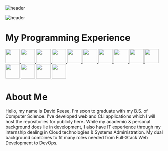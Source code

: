 ![header](https://capsule-render.vercel.app/api?text=Let's%20Build%20Some%20Apps!🛠️&animation=fadeIn&type=waving&color=gradient&height=200&fontSize=60&fontAlignY=45)

![header](https://capsule-render.vercel.app/api?text=Full%20Stack%20Engineer%20🛠️&animation=fadeIn&type=waving&color=gradient&height=200&fontSize=60&fontAlignY=25)
<link rel="stylesheet" href="https://cdn.jsdelivr.net/gh/devicons/devicon@v2.15.1/devicon.min.css">

<h1> My Programming Experience </h1>
<p align="left">
  <a title="My CLI Editor" href="https://neovim.io/">
    <img src="https://cdn.jsdelivr.net/gh/devicons/devicon/icons/vim/vim-original.svg" width="45" height="45"/>
  </a>
  <a title="Bash" href="https://www.gnu.org/software/bash/manual/html_node/index.html">
    <img src="https://cdn.jsdelivr.net/gh/devicons/devicon/icons/bash/bash-original.svg" width="45" height="45"/>
  </a>
  <a title="Ansible" href="https://www.ansible.com/">
    <img src="https://cdn.jsdelivr.net/gh/devicons/devicon/icons/ansible/ansible-original.svg" width="45" height="45"/>
  </a>
  <a title="MS Azure" href="https://azure.microsoft.com/en-us/">
    <img src="https://cdn.jsdelivr.net/gh/devicons/devicon/icons/azure/azure-original.svg" width="45" height="45"/>
  </a>
  <a title="TypeScript" href="https://www.typescriptlang.org/">
    <img src="https://cdn.jsdelivr.net/gh/devicons/devicon/icons/typescript/typescript-original.svg" width="45" height="45" />
  </a>
  <a title="ReactJS" href="https://react.dev/">
    <img src="https://cdn.jsdelivr.net/gh/devicons/devicon/icons/react/react-original.svg" width="45" height="45"/>
  </a>
  <a title="Visual Studio" href="https://visualstudio.microsoft.com/vs/features/">
    <img src="https://cdn.jsdelivr.net/gh/devicons/devicon/icons/visualstudio/visualstudio-plain.svg" width="45" height="45"/>
  </a>
  <a title=".NET Docs" href="https://learn.microsoft.com/en-us/dotnet/core/introduction">
    <img src="https://cdn.jsdelivr.net/gh/devicons/devicon/icons/dotnetcore/dotnetcore-original.svg" width="45" height="45"/>
  </a>
  <a title="C# Docs" href="https://learn.microsoft.com/en-us/dotnet/csharp/">
    <img src="https://cdn.jsdelivr.net/gh/devicons/devicon/icons/csharp/csharp-original.svg" width="45" height="45"/>
  </a>
  <a title="C++ Docs" href="https://en.cppreference.com/w/">
    <img src="https://cdn.jsdelivr.net/gh/devicons/devicon/icons/cplusplus/cplusplus-original.svg" width="45" height="45"/>
  </a>
  <a title="Angular" href="https://angular.io/">
    <img src="https://cdn.jsdelivr.net/gh/devicons/devicon/icons/angularjs/angularjs-original.svg" width="45" height="45"/>
  </a>
  <a title="Red Hat Enterprise Linux" href="https://www.redhat.com/en/technologies/linux-platforms/enterprise-linux">
    <img src="https://cdn.jsdelivr.net/gh/devicons/devicon/icons/redhat/redhat-original.svg" width="45" height="45"/>
  </a>
  <a title="JavaScript" href="https://www.javascript.com/">
    <img src="https://cdn.jsdelivr.net/gh/devicons/devicon/icons/javascript/javascript-original.svg" width="45" height="45"/>
  </a>
  <a title="MongoDB" href="https://www.mongodb.com/">
    <img src="https://cdn.jsdelivr.net/gh/devicons/devicon/icons/mongodb/mongodb-original.svg" width="45" height="45"/>
  </a>
  
</p>

<h1> About Me </h1>

Hello, my name is David Reese, I'm soon to graduate with my B.S. of Computer Science. I've developed web and CLI applications which I will host the repositories for publicly here. While my academic & personal background does lie in development, I also have IT experience through my internship dealing in Cloud technologies & Systems Administration. My dual background combines to fit many roles needed from Full-Stack Web Development to DevOps.
